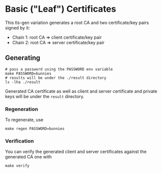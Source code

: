 # Basic ("Leaf") Certificates

This tls-gen variation generates a root CA
and two certificate/key pairs signed by it:

 * Chain 1: root CA => client certificate/key pair
 * Chain 2: root CA => server certificate/key pair

## Generating

    # pass a password using the PASSWORD env variable
    make PASSWORD=bunnies
    # results will be under the ./result directory
    ls -lha ./result

Generated CA certificate as well as client and server certificate and private keys will be
under the `result` directory.

### Regeneration

To regenerate, use

    make regen PASSWORD=bunnies

### Verification

You can verify the generated client and server certificates against the generated CA one with

    make verify
